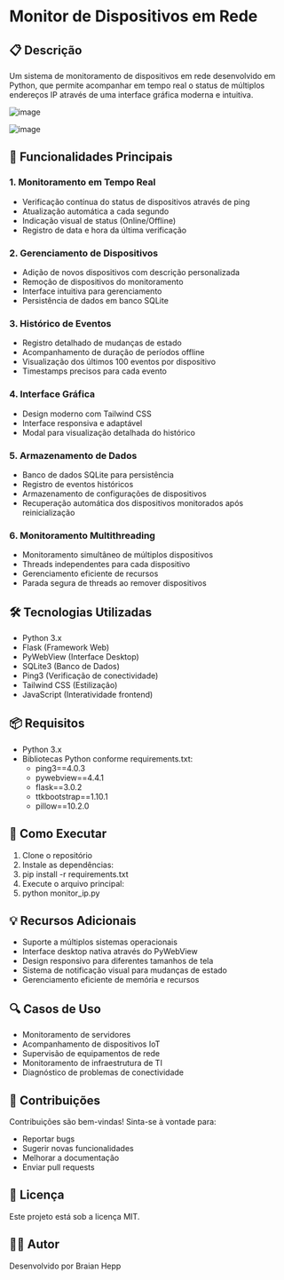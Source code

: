 # Monitor de Dispositivos em Rede

## 📋 Descrição
Um sistema de monitoramento de dispositivos em rede desenvolvido em Python, que permite acompanhar em tempo real o status de múltiplos endereços IP através de uma interface gráfica moderna e intuitiva.

![image](https://github.com/user-attachments/assets/5ab86ee6-67da-4222-b0e5-2a9902d7fcf8)

![image](https://github.com/user-attachments/assets/00c138b0-a71f-48f5-a175-b99df4c5dba5)


## 🚀 Funcionalidades Principais

### 1. Monitoramento em Tempo Real
- Verificação contínua do status de dispositivos através de ping
- Atualização automática a cada segundo
- Indicação visual de status (Online/Offline)
- Registro de data e hora da última verificação

### 2. Gerenciamento de Dispositivos
- Adição de novos dispositivos com descrição personalizada
- Remoção de dispositivos do monitoramento
- Interface intuitiva para gerenciamento
- Persistência de dados em banco SQLite

### 3. Histórico de Eventos
- Registro detalhado de mudanças de estado
- Acompanhamento de duração de períodos offline
- Visualização dos últimos 100 eventos por dispositivo
- Timestamps precisos para cada evento

### 4. Interface Gráfica
- Design moderno com Tailwind CSS
- Interface responsiva e adaptável
- Modal para visualização detalhada do histórico

### 5. Armazenamento de Dados
- Banco de dados SQLite para persistência
- Registro de eventos históricos
- Armazenamento de configurações de dispositivos
- Recuperação automática dos dispositivos monitorados após reinicialização

### 6. Monitoramento Multithreading
- Monitoramento simultâneo de múltiplos dispositivos
- Threads independentes para cada dispositivo
- Gerenciamento eficiente de recursos
- Parada segura de threads ao remover dispositivos

## 🛠️ Tecnologias Utilizadas
- Python 3.x
- Flask (Framework Web)
- PyWebView (Interface Desktop)
- SQLite3 (Banco de Dados)
- Ping3 (Verificação de conectividade)
- Tailwind CSS (Estilização)
- JavaScript (Interatividade frontend)

## 📦 Requisitos
- Python 3.x
- Bibliotecas Python conforme requirements.txt:
  - ping3==4.0.3
  - pywebview==4.4.1
  - flask==3.0.2
  - ttkbootstrap==1.10.1
  - pillow==10.2.0

## 🚀 Como Executar
1. Clone o repositório
2. Instale as dependências:
3. pip install -r requirements.txt
4. Execute o arquivo principal:
5. python monitor_ip.py

## 💡 Recursos Adicionais
- Suporte a múltiplos sistemas operacionais
- Interface desktop nativa através do PyWebView
- Design responsivo para diferentes tamanhos de tela
- Sistema de notificação visual para mudanças de estado
- Gerenciamento eficiente de memória e recursos

## 🔍 Casos de Uso
- Monitoramento de servidores
- Acompanhamento de dispositivos IoT
- Supervisão de equipamentos de rede
- Monitoramento de infraestrutura de TI
- Diagnóstico de problemas de conectividade

## 🤝 Contribuições
Contribuições são bem-vindas! Sinta-se à vontade para:
- Reportar bugs
- Sugerir novas funcionalidades
- Melhorar a documentação
- Enviar pull requests

## 📄 Licença
Este projeto está sob a licença MIT.

## 👨‍💻 Autor
Desenvolvido por Braian Hepp
